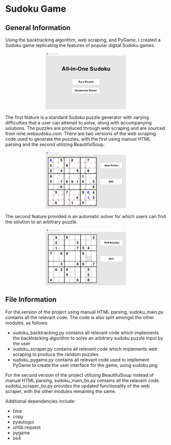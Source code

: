 # Sudoku Game
## General Information
Using the backtracking algorithm, web scraping, and PyGame, I created a Sudoku game replicating the features of popular digital Sudoku games.

<p align="center"><img src="Pics/pic1.png" height=50% width=50%>

The first feature is a standard Sudoku puzzle generator with varying difficulties that a user can attempt to solve, along with accompanying solutions. The puzzles are produced through web scraping and are sourced from nine.websudoku.com. There are two versions of the web scraping code used to generate the puzzles, with the first using manual HTML parsing and the second utilizing BeautifulSoup.

<p align="center"><img src="Pics/pic2.png" height=50% width=50%>

The second feature provided is an automatic solver for which users can find the solution to an arbitrary puzzle.

<p align="center"><img src="Pics/pic3.png" height=50% width=50%>

## File Information
For the version of the project using manual HTML parsing, sudoku_main.py contains all the relevant code. The code is also split amongst the other modules, as follows:
* sudoku_backtracking.py contains all relevant code which implements the backtracking algorithm to solve an arbitrary sudoku puzzle input by the user
* sudoku_scraper.py contains all relevant code which implements web scraping to produce the random puzzles
* sudoku_pygame.py contains all relevant code used to implement PyGame to create the user interface for the game, using sudoku.png

For the second version of the project utilizing BeautifulSoup instead of manual HTML parsing, sudoku_main_bs.py contains all the relavant code. sudoku_scraper_bs.py provides the updated functionality of the web scraper, with the other modules remaining the same.

Additional dependencies include:
* time
* copy
* pyautogui
* urllib.request
* pygame
* bs4
